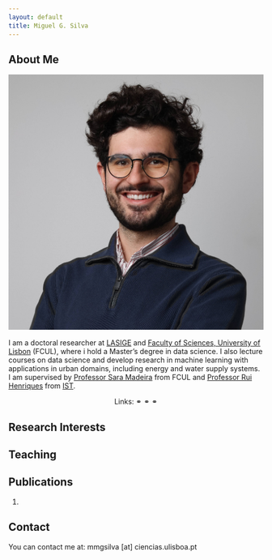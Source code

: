 ```yaml
---
layout: default
title: Miguel G. Silva
---
```


## About Me

<img class="profile-picture" src="me.jpg">

I am a doctoral researcher at <a target="_blank" href="https://www.lasige.pt/">LASIGE</a> and <a target="_blank" href="https://ciencias.ulisboa.pt/">Faculty of Sciences, University of Lisbon</a> (FCUL), where i hold a Master’s degree in data science. I also lecture courses on data science and develop research in machine learning with applications in urban domains, including energy and water supply systems.  I am supervised by <a target="_blank" href="https://saracmadeira.wordpress.com/">Professor Sara Madeira</a> from FCUL and <a target="_blank" href="https://web.ist.utl.pt/rmch/">Professor Rui Henriques</a> from <a target="_blank" href="https://tecnico.ulisboa.pt/">IST</a>.

<p align="center">
Links:
  <a target="_blank" href="https://scholar.google.com/citations?user=d2wE68gAAAAJ"><i class="fas fa-graduation-cap"></i></a> ⚭
  <a target="_blank" href="https://orcid.org/0000-0002-1459-8096"><i class="fab fa-orcid"></i></a> ⚭
  <a target="_blank" href="https://github.com/MiguelGarcaoSilva/"><i class="fab fa-github"></i></a> ⚭
  <a target="_blank" href="https://www.linkedin.com/in/miguelgarcaosilva/"><i class="fab fa-linkedin"></i></a>
</p>

## Research Interests


## Teaching



## Publications

1. 

## Contact

You can contact me at: mmgsilva [at] ciencias.ulisboa.pt
